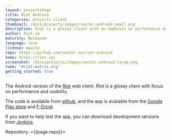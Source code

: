 ```yaml
---
layout: projectimage
title: Riot Android
categories: projects client
thumbnail: /docs/projects/images/vector-android-small.png
description: Riot is a glossy client with an emphasis on performance and usability
author: Riot.im
maturity: Released
language: Java
license: Apache
repo: https://github.com/vector-im/riot-android
home: https://riot.im/
screenshot: /docs/projects/images/vector-android-large.png
room: "#riot:matrix.org"
getting_started: true
---
```


The Android version of the [Riot](https://matrix.org/docs/projects/client/riot.html) web client. Riot is a glossy client with focus on performance and usability.

The code is available from [github](https://github.com/vector-im/vector-android), and the app is available from the [Google Play store](https://play.google.com/store/apps/details?id=im.vector.alpha) and [F-Droid](https://f-droid.org/packages/im.vector.alpha/).

If you want to help test the app, you can download development versions from [Jenkins](https://matrix.org/jenkins/job/VectorAndroidDevelop/).

Repository: <{{page.repo}}>
